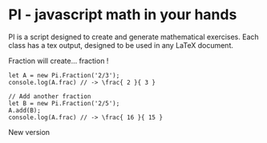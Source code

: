 PI - javascript math in your hands 
=============

PI is a script designed to create and generate mathematical exercises. 
Each class has a tex output, designed to be used in any LaTeX document.

Fraction will create... fraction !

```
let A = new Pi.Fraction('2/3');
console.log(A.frac) // -> \frac{ 2 }{ 3 }

// Add another fraction
let B = new Pi.Fraction('2/5');
A.add(B);
console.log(A.frac) // -> \frac{ 16 }{ 15 }
```
New version